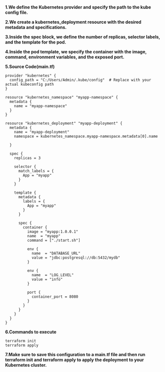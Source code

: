 **1.We define the Kubernetes provider and specify the path to the kube config file.**

**2.We create a kubernetes_deployment resource with the desired metadata and specifications.**

**3.Inside the spec block, we define the number of replicas, selector labels, and the template for the pod.**

**4.Inside the pod template, we specify the container with the image, command, environment variables, and the exposed port.**

**5.Source Code(main.tf)**
```
provider "kubernetes" {
  config_path = "C:/Users/Admin/.kube/config"  # Replace with your actual kubeconfig path
}

resource "kubernetes_namespace" "myapp-namespace" {
  metadata {
    name = "myapp-namespace"
  }
}

resource "kubernetes_deployment" "myapp-deployment" {
  metadata {
    name = "myapp-deployment"
    namespace = kubernetes_namespace.myapp-namespace.metadata[0].name
  
  }

  spec {
    replicas = 3

    selector {
      match_labels = {
        App = "myapp"
      }
    }

    template {
      metadata {
        labels = {
          App = "myapp"
        }
      }

      spec {
        container {
          image = "myapp:1.0.0.1"
          name  = "myapp"
          command = ["./start.sh"]

          env {
            name  = "DATABASE_URL"
            value = "jdbc:postgresql://db:5432/mydb"
          }

          env {
            name  = "LOG_LEVEL"
            value = "info"
          }

          port {
            container_port = 8080
          }
        }
      }
    }
  }
}

```

**6.Commands to execute**
```
terraform init
terraform apply
```
**7.Make sure to save this configuration to a main.tf file and then run terraform init and terraform apply to apply the deployment to your Kubernetes cluster.**